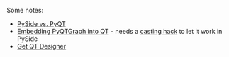 Some notes:

- [PySide vs. PyQT](https://www.pythonguis.com/faq/pyqt6-vs-pyside6/)
- [Embedding PyQTGraph into QT](https://www.pythonguis.com/tutorials/embed-pyqtgraph-custom-widgets-qt-app/) - needs a [casting hack](https://stackoverflow.com/questions/61036166/embeding-pyqtgraph-in-qt-designer-using-pyside2) to let it work in PySide
- [Get QT Designer](https://build-system.fman.io/qt-designer-download)


